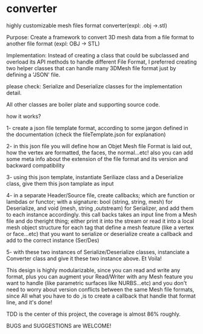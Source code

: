 # converter
highly customizable mesh files format converter(expl: .obj ->.stl)

Purpose:
Create a framework to convert 3D mesh data from a file format to another file format (expl: OBJ -> STL)

Implementation:
Instead of creating a class that could be subclassed and overload its API methods to handle different File Format,
I preferred creating two helper classes that can handle many 3DMesh file format just by defining a 'JSON' file.

please check: Serialize and Deserialize classes for the implementation detail.

All other classes are boiler plate and supporting source code.

how it works?

1- create a json file template format, according to some jargon defined in the documentation
(check the fileTemplate.json for explanation)

2- in this json file you will define how an Objet Mesh file Format is laid out,
how the vertex are formatted, the faces, the normal...etc! also you can add some meta info
about the extension of the file format and its version and backward compatibility

3- using this json template, instantiate Seriliaze class and a Deserialize class, give them 
this json tamplate as input

4- in a separate Header/Source file, create callbacks; which are function or lambdas or functor;
with a signature: bool (string, string, mesh) for Deserialize, and void (mesh, string ,outstream)
for Serializer, and add them to each instance accordingly.
this call backs takes an input line from a Mesh file and do theright thing;
either print it into the stream or read it into a local mesh object structure
for each tag that define a mesh feature (like a vertex or face...etc) that you want to 
serialize or deserialize create a callback and add to the correct instance (Ser/Des)

5- with these two instances of Serialize/Deserialize classes, instanciate a Converter class
and give it these two instance above. Et Voila!

This design is highly modularizable, since you can read and write any format, plus you can augment
your Read/Writer with any Mesh feature you want to handle (like parametric surfaces like NURBS...etc)
and you don't need to worry about version conflicts between the same Mesh file formats, since All what 
you have to do ,is to create a callback that handle that format line, and it's done!

TDD is the center of this project, the coverage is almost 86% roughly.


BUGS and SUGGESTIONS are WELCOME!
